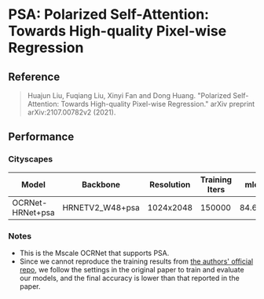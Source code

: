 # PSA: Polarized Self-Attention: Towards High-quality Pixel-wise Regression

## Reference

> Huajun Liu, Fuqiang Liu, Xinyi Fan and Dong Huang. "Polarized Self-Attention: Towards High-quality Pixel-wise Regression." arXiv preprint arXiv:2107.00782v2 (2021).

## Performance

### Cityscapes

| Model            | Backbone        | Resolution | Training Iters | mIoU   | mIoU (flip) | mIoU (ms+flip) | Links           |
| ---------------- | --------------- | ---------- | -------------- | ------ | ----------- | -------------- | --------------- |
| OCRNet-HRNet+psa | HRNETV2_W48+psa | 1024x2048  | 150000         | 84.62% | -           | -              | model\|log\|vdl |

### Notes

* This is the Mscale OCRNet that supports PSA.
* Since we cannot reproduce the training results from [the authors&#39; official repo](https://github.com/DeLightCMU/PSA), we follow the settings in the original paper to train and evaluate our models, and the final accuracy is lower than that reported in the paper.
